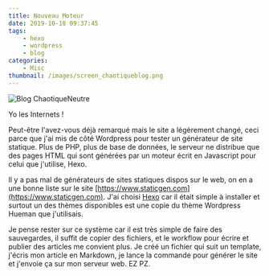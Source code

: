 ```yaml
---
title: Nouveau Moteur
date: 2019-10-18 09:37:45
tags:
    - hexo
    - wordpress
    - blog
categories:
    - Misc
thumbnail: /images/screen_chaotiqueblog.png
---
```


![Blog ChaotiqueNeutre](/images/screen_chaotiqueblog.png)

Yo les Internets !

Peut-être l'avez-vous déjà remarqué mais le site a légèrement changé, ceci parce que j'ai mis de côté Wordpress pour tester un générateur de site statique. Plus de PHP, plus de base de données, le serveur ne distribue que des pages HTML qui sont générées par un moteur écrit en Javascript pour celui que j'utilise, Hexo.

Il y a pas mal de générateurs de sites statiques dispos sur le web, on en a une bonne liste sur le site [https://www.staticgen.com](https://www.staticgen.com). J'ai choisi [Hexo](https://hexo.io) car il était simple à installer et surtout un des thèmes disponibles est une copie du thème Wordpress Hueman que j'utilisais.

Je pense rester sur ce système car il est très simple de faire des sauvegardes, il suffit de copier des fichiers, et le workflow pour écrire et publier des articles me convient plus. Je créé un fichier qui suit un template, j'écris mon article en Markdown, je lance la commande pour générer le site et j'envoie ça sur mon serveur web. EZ PZ.
